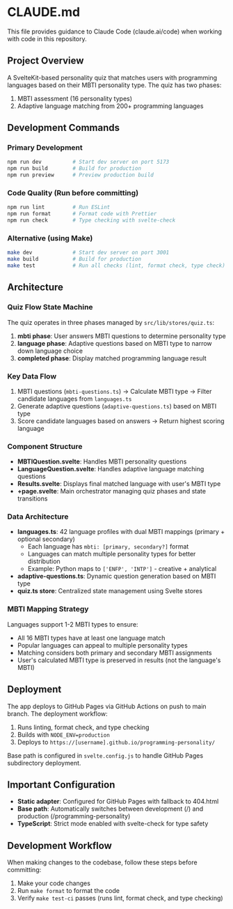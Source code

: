 # CLAUDE.md

This file provides guidance to Claude Code (claude.ai/code) when working with code in this repository.

## Project Overview

A SvelteKit-based personality quiz that matches users with programming languages based on their MBTI personality type. The quiz has two phases:

1. MBTI assessment (16 personality types)
2. Adaptive language matching from 200+ programming languages

## Development Commands

### Primary Development

```bash
npm run dev          # Start dev server on port 5173
npm run build        # Build for production
npm run preview      # Preview production build
```

### Code Quality (Run before committing)

```bash
npm run lint         # Run ESLint
npm run format       # Format code with Prettier
npm run check        # Type checking with svelte-check
```

### Alternative (using Make)

```bash
make dev             # Start dev server on port 3001
make build           # Build for production
make test            # Run all checks (lint, format check, type check)
```

## Architecture

### Quiz Flow State Machine

The quiz operates in three phases managed by `src/lib/stores/quiz.ts`:

1. **mbti phase**: User answers MBTI questions to determine personality type
2. **language phase**: Adaptive questions based on MBTI type to narrow down language choice
3. **completed phase**: Display matched programming language result

### Key Data Flow

1. MBTI questions (`mbti-questions.ts`) → Calculate MBTI type → Filter candidate languages from `languages.ts`
2. Generate adaptive questions (`adaptive-questions.ts`) based on MBTI type
3. Score candidate languages based on answers → Return highest scoring language

### Component Structure

- **MBTIQuestion.svelte**: Handles MBTI personality questions
- **LanguageQuestion.svelte**: Handles adaptive language matching questions
- **Results.svelte**: Displays final matched language with user's MBTI type
- **+page.svelte**: Main orchestrator managing quiz phases and state transitions

### Data Architecture

- **languages.ts**: 42 language profiles with dual MBTI mappings (primary + optional secondary)
  - Each language has `mbti: [primary, secondary?]` format
  - Languages can match multiple personality types for better distribution
  - Example: Python maps to `['ENFP', 'INTP']` - creative + analytical
- **adaptive-questions.ts**: Dynamic question generation based on MBTI type
- **quiz.ts store**: Centralized state management using Svelte stores

### MBTI Mapping Strategy

Languages support 1-2 MBTI types to ensure:

- All 16 MBTI types have at least one language match
- Popular languages can appeal to multiple personality types
- Matching considers both primary and secondary MBTI assignments
- User's calculated MBTI type is preserved in results (not the language's MBTI)

## Deployment

The app deploys to GitHub Pages via GitHub Actions on push to main branch. The deployment workflow:

1. Runs linting, format check, and type checking
2. Builds with `NODE_ENV=production`
3. Deploys to `https://[username].github.io/programming-personality/`

Base path is configured in `svelte.config.js` to handle GitHub Pages subdirectory deployment.

## Important Configuration

- **Static adapter**: Configured for GitHub Pages with fallback to 404.html
- **Base path**: Automatically switches between development (/) and production (/programming-personality)
- **TypeScript**: Strict mode enabled with svelte-check for type safety

## Development Workflow

When making changes to the codebase, follow these steps before committing:

1. Make your code changes
2. Run `make format` to format the code
3. Verify `make test-ci` passes (runs lint, format check, and type checking)
